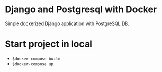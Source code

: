 # Django and Postgresql with Docker

Simple dockerized Django application with PostgreSQL DB.



# Start project in local
- `$docker-compose build`
- `$docker-compose up`

